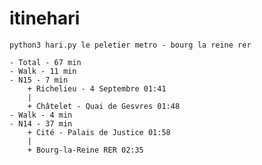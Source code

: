 # itinehari

`python3 hari.py le peletier metro - bourg la reine rer`

```
- Total - 67 min
- Walk - 11 min
- N15 - 7 min
	+ Richelieu - 4 Septembre 01:41
	| 
	+ Châtelet - Quai de Gesvres 01:48
- Walk - 4 min
- N14 - 37 min
	+ Cité - Palais de Justice 01:58
	| 
	+ Bourg-la-Reine RER 02:35
```
